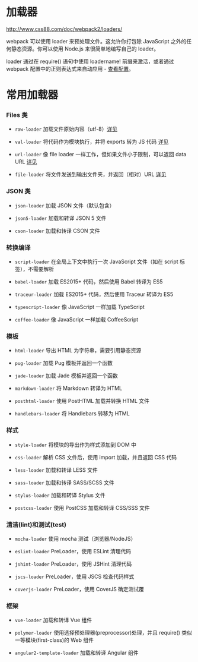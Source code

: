 加载器
======

http://www.css88.com/doc/webpack2/loaders/

webpack 可以使用 loader 来预处理文件。这允许你打包除 JavaScript 之外的任何静态资源。你可以使用 Node.js 来很简单地编写自己的 loader。

loader 通过在 require() 语句中使用 loadername! 前缀来激活，或者通过 webpack 配置中的正则表达式来自动应用 - [查看配置](http://www.css88.com/doc/webpack2/concepts/loaders#configuration)。


# 常用加载器

### Files 类

- `raw-loader` 加载文件原始内容（utf-8）[详见](http://www.css88.com/doc/webpack2/loaders/raw-loader)

- `val-loader` 将代码作为模块执行，并将 exports 转为 JS 代码 [详见](http://www.css88.com/doc/webpack2/loaders/val-loader)

- `url-loader` 像 file loader 一样工作，但如果文件小于限制，可以返回 data URL [详见](http://www.css88.com/doc/webpack2/loaders/url-loader)

- `file-loader` 将文件发送到输出文件夹，并返回（相对）URL [详见](http://www.css88.com/doc/webpack2/loaders/file-loader)

### JSON 类

- `json-loader` 加载 JSON 文件（默认包含）

- `json5-loader` 加载和转译 JSON 5 文件

- `cson-loader` 加载和转译 CSON 文件


### 转换编译

- `script-loader` 在全局上下文中执行一次 JavaScript 文件（如在 script 标签），不需要解析

- `babel-loader` 加载 ES2015+ 代码，然后使用 Babel 转译为 ES5

- `traceur-loader` 加载 ES2015+ 代码，然后使用 Traceur 转译为 ES5

- `typescript-loader` 像 JavaScript 一样加载 TypeScript

- `coffee-loader` 像 JavaScript 一样加载 CoffeeScript


### 模板

- `html-loader` 导出 HTML 为字符串，需要引用静态资源

- `pug-loader` 加载 Pug 模板并返回一个函数

- `jade-loader` 加载 Jade 模板并返回一个函数

- `markdown-loader` 将 Markdown 转译为 HTML

- `posthtml-loader` 使用 PostHTML 加载并转换 HTML 文件

- `handlebars-loader` 将 Handlebars 转移为 HTML


### 样式

- `style-loader` 将模块的导出作为样式添加到 DOM 中

- `css-loader` 解析 CSS 文件后，使用 import 加载，并且返回 CSS 代码

- `less-loader` 加载和转译 LESS 文件

- `sass-loader` 加载和转译 SASS/SCSS 文件

- `stylus-loader` 加载和转译 Stylus 文件

- `postcss-loader` 使用 PostCSS 加载和转译 CSS/SSS 文件


### 清洁(lint)和测试(test)


- `mocha-loader` 使用 mocha 测试（浏览器/NodeJS）

- `eslint-loader` PreLoader，使用 ESLint 清理代码

- `jshint-loader` PreLoader，使用 JSHint 清理代码

- `jscs-loader` PreLoader，使用 JSCS 检查代码样式

- `coverjs-loader` PreLoader，使用 CoverJS 确定测试覆

### 框架

- `vue-loader` 加载和转译 Vue 组件

- `polymer-loader` 使用选择预处理器(preprocessor)处理，并且 require() 类似一等模块(first-class)的 Web 组件

- `angular2-template-loader` 加载和转译 Angular 组件